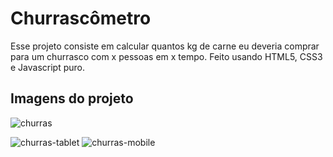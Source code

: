 # Churrascômetro
Esse projeto consiste em calcular quantos kg de carne eu deveria comprar para um churrasco com x pessoas em x tempo.
Feito usando HTML5, CSS3 e Javascript puro.

## Imagens do projeto
![churras](https://user-images.githubusercontent.com/58791888/160248832-91c900fc-36f8-460a-851c-0c1c67006ffb.png)

![churras-tablet](https://user-images.githubusercontent.com/58791888/160249018-89c60ae5-1039-40cf-8eaf-2c90cacf5b5d.png)
![churras-mobile](https://user-images.githubusercontent.com/58791888/160249022-25474495-26c4-4cac-bccd-ee9b7a33504b.png)
